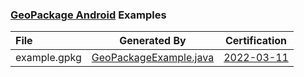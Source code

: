 ### [GeoPackage Android](https://github.com/ngageoint/geopackage-android) Examples

File | Generated By | Certification
:--- | :---: | :---:
example.gpkg | [GeoPackageExample.java](https://github.com/ngageoint/geopackage-android/blob/master/geopackage-sdk/src/androidTest/java/mil/nga/geopackage/GeoPackageExample.java) | [2022-03-11](https://www.ogc.org/resource/products/details/?pid=1732)
